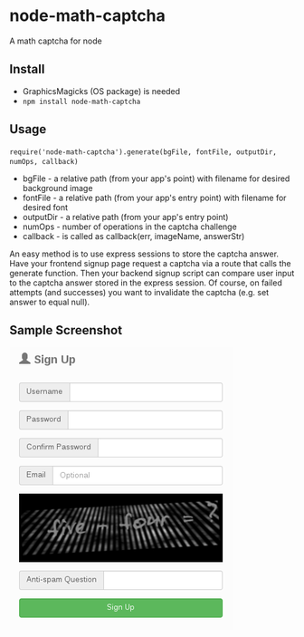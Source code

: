 # node-math-captcha
A math captcha for node

## Install
- GraphicsMagicks (OS package) is needed
- `npm install node-math-captcha` 

## Usage

`require('node-math-captcha').generate(bgFile, fontFile, outputDir, numOps, callback)`

- bgFile - a relative path (from your app's point) with filename for desired background image
- fontFile - a relative path (from your app's entry point) with filename for desired font
- outputDir - a relative path (from your app's entry point)
- numOps - number of operations in the captcha challenge
- callback - is called as callback(err, imageName, answerStr)

An easy method is to use express sessions to store the captcha answer. Have your frontend signup page request a captcha via a route that calls the generate function. Then your backend signup script can compare user input to the captcha answer stored in the express session. Of course, on failed attempts (and successes) you want to invalidate the captcha (e.g. set answer to equal null).

## Sample Screenshot

![Screenshot](https://github.com/pgray64/node-math-captcha/blob/master/sample/screenshot.png)

